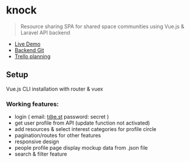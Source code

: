 # knock

> Resource sharing SPA for shared space communities using Vue.js & Laravel API backend 

* [Live Demo](https://knock.vps.codegorilla.nl/)
* [Backend Git](https://github.com/RJK-Engineering/KnockOnTheDoor) 
* [Trello planning](https://trello.com/b/BCwuDQAh) 

##  Setup

Vue.js CLI installation with router & vuex

### Working features:
* login (
  email: t@e.st
  password: secret )
* get user profile from API (update function not activated)
* add resources & select interest categories for profile circle
* pagination/routes for other features
* responsive design 
* people profile page display mockup data from .json file
* search & filter feature



